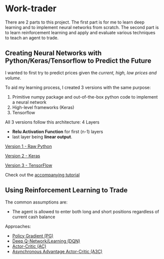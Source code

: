 # Work-trader
There are 2 parts to this project. The first part is for me to learn deep learning and to implement neural networks from scratch. The second part is to learn reinforcement learning and apply and evaluate various techniques to teach an agent to trade.


## Creating Neural Networks with Python/Keras/Tensorflow to Predict the Future
I wanted to first try to predict prices given the _current, high, low prices and volume_.

To aid my learning process, I created 3 versions with the same purpose:
1. Primitive numpy package and out-of-the-box python code to implement a neural network
2. High-level frameworks (Keras)
3. Tensorflow

All 3 versions follow this architecture:
4 Layers
- **Relu Activation Function** for first (n-1) layers
- last layer being **linear output**.


[Version 1 - Raw Python](https://github.com/workofart/work-trader/tree/master/v1)

[Version 2 - Keras](https://github.com/workofart/work-trader/tree/master/v2)

[Version 3 - TensorFlow](https://github.com/workofart/work-trader/tree/master/v3)

Check out the [accompanying tutorial](http://www.henrypan.com/blog/machine-learning/2019/03/20/ml-tut-price-prediction.html)


## Using Reinforcement Learning to Trade

The common assumptions are:
- The agent is allowed to enter both long and short positions regardless of current cash balance

Approaches:
- [Policy Gradient (PG)](https://github.com/workofart/ml-trading-playground/tree/master/playground/pg)
- [Deep Q-Network/Learning (DQN)](https://github.com/workofart/ml-trading-playground/tree/master/playground/dqn)
- [Actor-Critic (AC)](https://github.com/workofart/ml-trading-playground/tree/master/playground/ac)
- [Asynchronous Advantage Actor-Critic (A3C)](https://github.com/workofart/ml-trading-playground/tree/master/playground/a3c)
